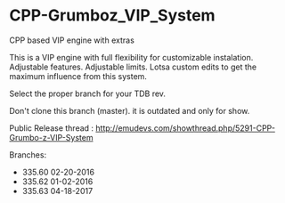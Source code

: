 # CPP-Grumboz_VIP_System
CPP based VIP engine with extras

This is a VIP engine with full flexibility for customizable instalation.
Adjustable features.
Adjustable limits.
Lotsa custom edits to get the maximum influence from this system.

Select the proper branch for your TDB rev.

Don't clone this branch (master). it is outdated and only for show. 


Public Release thread : http://emudevs.com/showthread.php/5291-CPP-Grumbo-z-VIP-System

Branches:
* 335.60 02-20-2016
* 335.62 01-02-2016
* 335.63 04-18-2017

